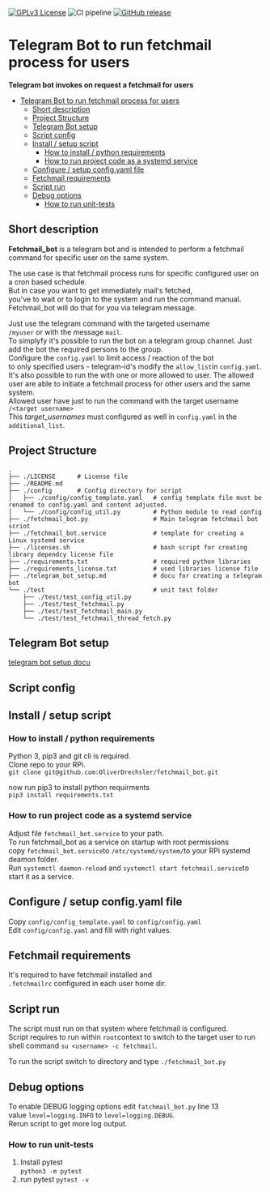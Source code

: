 [![GPLv3 License](https://img.shields.io/badge/License-GPL%20v2-yellow.svg)](https://www.gnu.org/licenses/old-licenses/gpl-2.0)
![CI pipeline](https://github.com/OliverDrechsler/fetchmail_bot/workflows/Fetchmail_Bot/badge.svg)
[![GitHub release](https://img.shields.io/github/release/Naereen/StrapDown.js.svg)](https://GitHub.com/OliverDrechsler/fetchmail_bot/releases/)
# Telegram Bot to run fetchmail process for users

**Telegram bot invokes on request a fetchmail for users**

- [Telegram Bot to run fetchmail process for users](#telegram-bot-to-run-fetchmail-process-for-users)
  - [Short description](#short-description)
  - [Project Structure](#project-structure)
  - [Telegram Bot setup](#telegram-bot-setup)
  - [Script config](#script-config)
  - [Install / setup script](#install--setup-script)
    - [How to install / python requirements](#how-to-install--python-requirements)
    - [How to run project code as a systemd service](#how-to-run-project-code-as-a-systemd-service)
  - [Configure / setup config.yaml file](#configure--setup-configyaml-file)
  - [Fetchmail requirements](#fetchmail-requirements)
  - [Script run](#script-run)
  - [Debug options](#debug-options)
    - [How to run unit-tests](#how-to-run-unit-tests)

## Short description
**Fetchmail_bot** is a telegram bot and is intended to perform a 
fetchmail command for specific user on the same system.  
  
The use case is that fetchmail process runs for specific configured user on a cron based schedule.  
But in case you want to get immediately mail's fetched,  
you've to wait or to login to the system and run the command manual.  
Fetchmail_bot will do that for you via telegram message.  
  

Just use the telegram command with the targeted username  
`/myuser` or with the message `mail`.  
To simplyfy it's possible to run the bot on a telegram group channel.
Just add the bot the required persons to the group.  
Configure the `config.yaml` to limit access / reaction of the bot  
to only specified users - telegram-id's modify the `allow_list`in `config.yaml`.
It's also possible to run the with one or more allowed to user.
The allowed user are able to initiate a fetchmail process for other users and the same system.  
Allowed user have just to run the command with the target username `/<target username>`  
This *target_usernames* must configured as well in `config.yaml` in the `additional_list`.  
  
## Project Structure
```
.
├── ./LICENSE      # License file
├── ./README.md
├── ./config       # Config directory for script
│   ├── ./config/config_template.yaml   # config template file must be renamed to config.yaml and content adjusted.
│   └── ./config/config_util.py         # Python module to read config
├── ./fetchmail_bot.py                  # Main telegram fetchmail bot scriot
├── ./fetchmail_bot.service             # template for creating a Linux systemd service
├── ./licenses.sh                       # bash script for creating library dependcy license file
├── ./requirements.txt                  # required python libraries
├── ./requirements_license.txt          # used libraries license file
├── ./telegram_bot_setup.md             # docu for creating a telegram bot
└── ./test                              # unit test folder
    ├── ./test/test_config_util.py
    ├── ./test/test_fetchmail.py
    ├── ./test/test_fetchmail_main.py
    └── ./test/test_fetchmail_thread_fetch.py
```

## Telegram Bot setup
[telegram bot setup docu](telegram_bot_setup.md)

## Script config

## Install / setup script

### How to install / python requirements 

Python 3, pip3 and git cli is required.  
Clone repo to your RPi.  
```git clone git@github.com:OliverDrechsler/fetchmail_bot.git```

now run pip3 to install python requirments  
```pip3 install requirements.txt```

### How to run project code as a systemd service

Adjust file `fetchmail_bot.service` to your path.  
To run fetchmail_bot as a service on startup with root permissions  
copy `fetchmail_bot.service`to `/etc/systemd/system/`to your RPi systemd deamon folder.  
Run `systemctl daemon-reload` and `systemctl start fetchmail.service`to start it as a service.  

## Configure / setup config.yaml file
Copy `config/config_template.yaml` to `config/config.yaml`  
Edit `config/config.yaml` and fill with right values.  

## Fetchmail requirements
It's required to have fetchmail installed and  
`.fetchmailrc` configured in each user home dir. 
  

## Script run
The script must run on that system where fetchmail is configured.  
Script requires to run within `root`context to switch to the target user to run  
shell command `su <username> -c fetchmail`.  
  
To run the script switch to directory and type `./fetchmail_bot.py`  

## Debug options
To enable DEBUG logging options edit `fatchmail_bot.py` line 13  
value `level=logging.INFO` to `level=logging.DEBUG`.  
Rerun script to get more log output.  
  
### How to run unit-tests

1. Install pytest  
`python3 -m pytest`  
2. run pytest
`pytest -v`
